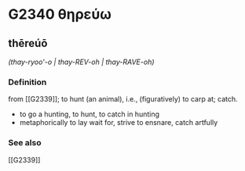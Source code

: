 # G2340 θηρεύω

## thēreúō

_(thay-ryoo'-o | thay-REV-oh | thay-RAVE-oh)_

### Definition

from [[G2339]]; to hunt (an animal), i.e., (figuratively) to carp at; catch.

- to go a hunting, to hunt, to catch in hunting
- metaphorically to lay wait for, strive to ensnare, catch artfully

### See also

[[G2339]]

